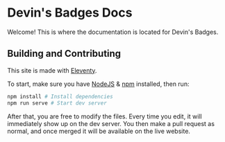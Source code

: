 # Devin's Badges Docs

Welcome! This is where the documentation is located for Devin's Badges.

## Building and Contributing

This site is made with [Eleventy](https://github.com/11ty/eleventy).

To start, make sure you have [NodeJS](https://nodejs.org/en/download/package-manager/) & [npm](https://docs.npmjs.com/downloading-and-installing-node-js-and-npm) installed, then run:

```zsh
npm install # Install dependencies
npm run serve # Start dev server
```

After that, you are free to modify the files. Every time you edit, it will immediately show up on the dev server. You then make a pull request as normal, and once merged it will be available on the live website.

